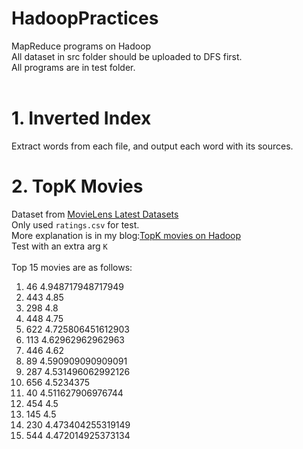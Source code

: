 # HadoopPractices
MapReduce programs on Hadoop<br/>
All dataset in src folder should be uploaded to DFS first.<br/>
All programs are in test folder.<br/>
<br/>
# 1. Inverted Index
Extract words from each file, and output each word with its sources.
<br/>
# 2. TopK Movies
Dataset from [MovieLens Latest Datasets](http://files.grouplens.org/datasets/movielens/ml-latest-small.zip)<br/>
Only used `ratings.csv` for test.<br/>
More explanation is in my blog:[TopK movies on Hadoop](http://www.blog.han-yu.me/blog/tiHXGExFPv2JAXJ8W)<br/>
Test with an extra arg `K`<br/>
<br/>
Top 15 movies are as follows:
1. 46	4.948717948717949
2. 443	4.85
3. 298	4.8
4. 448	4.75
5. 622	4.725806451612903
6. 113	4.62962962962963
7. 446	4.62
8. 89	4.590909090909091
9. 287	4.531496062992126
10. 656	4.5234375
11. 40	4.511627906976744
12. 454	4.5
13. 145	4.5
14. 230	4.473404255319149
15. 544	4.472014925373134
